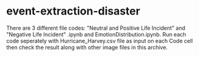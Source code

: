 # event-extraction-disaster

There are 3 different file codes: "Neutral and Positive Life Incident" and "Negative Life Incident" .ipynb and EmotionDistribution.ipynb. Run each code seperately with Hurricane_Harvey.csv file as input on each Code cell then check the result along with other image files in this archive.
